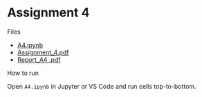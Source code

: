 # Assignment 4

Files

- [A4.ipynb](./A4.ipynb)
- [Assignment_4.pdf](./Assignment_4.pdf)
- [Report_A4 .pdf](./Report_A4%20.pdf)

How to run

Open `A4.ipynb` in Jupyter or VS Code and run cells top-to-bottom.
